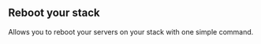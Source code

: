 <!-- post: -->


## Reboot your stack

Allows you to reboot your servers on your stack with one simple command.

